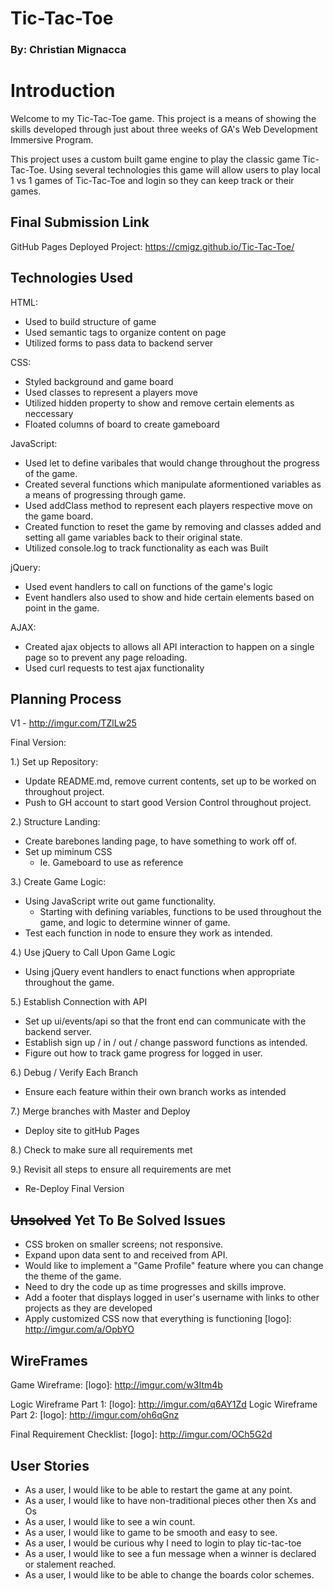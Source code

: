# Tic-Tac-Toe
### By: Christian Mignacca

# Introduction

Welcome to my Tic-Tac-Toe game.  This project is a means of showing the skills developed through just about three weeks of GA's Web Development Immersive Program.

This project uses a custom built game engine to play the classic game Tic-Tac-Toe.  Using several technologies this game will allow users to play local 1 vs 1 games of Tic-Tac-Toe and login so they can keep track or their games.

## Final Submission Link

GitHub Pages Deployed Project: https://cmigz.github.io/Tic-Tac-Toe/

## Technologies Used

HTML:
  - Used to build structure of game
  - Used semantic tags to organize content on page
  - Utilized forms to pass data to backend server

CSS:
  - Styled background and game board
  - Used classes to represent a players move
  - Utilized hidden property to show and remove certain elements as neccessary
  - Floated columns of board to create gameboard

JavaScript:
  - Used let to define varibales that would change throughout the progress of the game.
  - Created several functions which manipulate aformentioned variables as a means of progressing through game.
  - Used addClass method to represent each players respective move on the game board.
  - Created function to reset the game by removing and classes added and setting all game variables back to their original state.
  - Utilized console.log to track functionality as each was Built

jQuery:
  - Used event handlers to call on functions of the game's logic
  - Event handlers also used to show and hide certain elements based on point in the game.

AJAX:
  - Created ajax objects to allows all API interaction to happen on a single page so to prevent any page reloading.
  - Used curl requests to test ajax functionality

## Planning Process

V1 - <http://imgur.com/TZlLw25>

Final Version:

1.) Set up Repository:
  - Update README.md, remove current contents, set up to be worked on throughout project.
  - Push to GH account to start good Version Control throughout project.

2.) Structure Landing:
  - Create barebones landing page, to have something to work off of.
  - Set up miminum CSS
    - Ie. Gameboard to use as reference

3.) Create Game Logic:
  - Using JavaScript write out game functionality.
    - Starting with defining variables, functions to be used throughout the game, and logic to determine winner of game.
  - Test each function in node to ensure they work as intended.

4.) Use jQuery to Call Upon Game Logic
  - Using jQuery event handlers to enact functions when appropriate throughout the game.

5.) Establish Connection with API
  - Set up ui/events/api so that the front end can communicate with the backend server.
  - Establish sign up / in / out / change password functions as intended.
  - Figure out how to track game progress for logged in user.

6.) Debug / Verify Each Branch
  - Ensure each feature within their own branch works as intended

7.) Merge branches with Master and Deploy
  - Deploy site to gitHub Pages

8.) Check to make sure all requirements met

9.) Revisit all steps to ensure all requirements are met
  - Re-Deploy Final Version

## ~~Unsolved~~ Yet To Be Solved Issues

- CSS broken on smaller screens; not responsive.
- Expand upon data sent to and received from API.
- Would like to implement a "Game Profile" feature where you can change the theme of the game.
- Need to dry the code up as time progresses and skills improve.
- Add a footer that displays logged in user's username with links to other projects as they are developed
- Apply customized CSS now that everything is functioning
[logo]: http://imgur.com/a/OpbYO

## WireFrames

Game Wireframe:
[logo]: http://imgur.com/w3Itm4b

Logic Wireframe Part 1:
[logo]: http://imgur.com/q6AY1Zd
Logic Wireframe Part 2:
[logo]: http://imgur.com/oh6qGnz

Final Requirement Checklist:
[logo]: http://imgur.com/OCh5G2d

## User Stories

- As a user, I would like to be able to restart the game at any
  point.
- As a user, I would like to have non-traditional pieces other
  then Xs and Os
- As a user, I would like to see a win count.
- As a user, I would like to game to be smooth and easy to see.
- As a user, I would be curious why I need to login to play
  tic-tac-toe
- As a user, I would like to see a fun message when a winner
  is declared or stalement reached.
- As a user, I would like to be able to change the boards
  color schemes.
